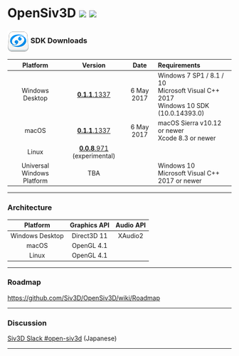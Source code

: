 <h1>OpenSiv3D <a href="http://doge.mit-license.org"><img src="http://img.shields.io/:license-mit-blue.svg"></a> <a href="https://siv3d-slackin.herokuapp.com/">  <img src="https://siv3d-slackin.herokuapp.com/badge.svg"></a></h1>

<h3> <a href="#-sdk-downloads"><img src="doc/siv3d_icon_48.png" align="absmiddle"></a> SDK Downloads</h3>

| Platform        | Version        | Date       | Requirements                  |
|:---------------:|:---------------:|:-------------:|:------------------------------|
| Windows Desktop | <a href="https://github.com/Siv3D/OpenSiv3D/wiki/OpenSiv3D-SDK-for-Windows-Desktop">**0.1.1**.1337</a>     | 6 May 2017 | Windows 7 SP1 / 8.1 / 10<br>Microsoft Visual C++ 2017<br>Windows 10 SDK (10.0.14393.0) |
| macOS           | <a href="https://github.com/Siv3D/OpenSiv3D/wiki/OpenSiv3D-SDK-for-macOS">**0.1.1**.1337</a>     | 6 May 2017 | macOS Sierra v10.12 or newer<br>Xcode 8.3 or newer |
| Linux           | <a href="https://github.com/wynd2608/OpenSiv3D/tree/master/Linux">**0.0.8**.971</a> (experimental)  |               | |
| Universal Windows Platform | TBA  |               | Windows 10<br>Microsoft Visual C++ 2017 or newer |

---------------------------

### Architecture

| Platform        | Graphics API    | Audio API |
|:---------------:|:---------------:|:-------------:|
| Windows Desktop | Direct3D 11 | XAudio2 |
| macOS           | OpenGL 4.1 |  |
| Linux           | OpenGL 4.1  |  |   
 
---------------------------

### Roadmap

https://github.com/Siv3D/OpenSiv3D/wiki/Roadmap

---------------------------

### Discussion
 [Siv3D Slack #open-siv3d](https://siv3d.slack.com/messages/open-siv3d/details/)  (Japanese)

---------------------------
